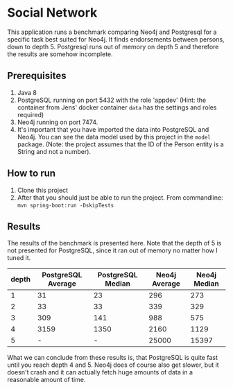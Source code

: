 # Social Network
This application runs a benchmark comparing Neo4j and Postgresql for a specific task best suited for Neo4j.
It finds endorsements between persons, down to depth 5. Postgresql runs out of memory on depth 5 and therefore the 
results are somehow incomplete.

## Prerequisites
1. Java 8
2. PostgreSQL running on port 5432 with the role 'appdev' 
   (Hint: the container from Jens' docker container `data` has the settings and roles required)
3. Neo4j running on port 7474.
4. It's important that you have imported the data into PostgreSQL and Neo4j. You can see the data model used by this 
project in the `model` package. (Note: the project assumes that the ID of the Person entity is a String and not a number).

## How to run
1. Clone this project
2. After that you should just be able to run the project. From commandline: `mvn spring-boot:run -DskipTests`


## Results
The results of the benchmark is presented here. Note that the depth of 5 is not presented for PostgreSQL,
since it ran out of memory no matter how I tuned it. 


| depth | PostgreSQL Average | PostgreSQL Median | Neo4j Average | Neo4j Median |
| --- | --- | ----- | --- | --- |
| 1   | 31  | 23    | 296 | 273 |
| 2   | 33  | 33    | 339 | 329 |
| 3   | 309 | 141   | 988 | 575 |
| 4   | 3159| 1350  | 2160| 1129|
| 5   | -   | -     | 25000 | 15397 |

What we can conclude from these results is, that PostgreSQL is quite fast until you 
reach depth 4 and 5. Neo4j does of course also get slower, but it doesn't crash and 
it can actually fetch huge amounts of data in a reasonable amount of time.  



